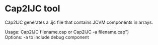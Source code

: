 # Cap2IJC tool

Cap2IJC generates a .ijc file that contains JCVM components in arrays.  


Usage: Cap2IJC filename.cap or Cap2IJC -a filename.cap")    
Options:  -a to include debug component 
